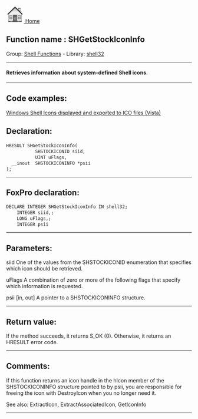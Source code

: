[<img src="../../images/home.png"> Home ](https://github.com/VFPX/Win32API)  

## Function name : SHGetStockIconInfo
Group: [Shell Functions](../../functions_group.md#Shell_Functions)  -  Library: [shell32](../../Libraries.md#shell32)  
***  


#### Retrieves information about system-defined Shell icons.
***  


## Code examples:
[Windows Shell Icons displayed and exported to ICO files (Vista)](../../samples/sample_575.md)  

## Declaration:
```foxpro  
HRESULT SHGetStockIconInfo(
           SHSTOCKICONID siid,
           UINT uFlags,
  __inout  SHSTOCKICONINFO *psii
);  
```  
***  


## FoxPro declaration:
```foxpro  
DECLARE INTEGER SHGetStockIconInfo IN shell32;
	INTEGER siid,;
	LONG uFlags,;
	INTEGER psii  
```  
***  


## Parameters:
siid
One of the values from the SHSTOCKICONID enumeration that specifies which icon should be retrieved.

uFlags
A combination of zero or more of the following flags that specify which information is requested.

psii [in, out]
A pointer to a SHSTOCKICONINFO structure.  
***  


## Return value:
If the method succeeds, it returns S_OK (0). Otherwise, it returns an HRESULT error code.  
***  


## Comments:
If this function returns an icon handle in the hIcon member of the SHSTOCKICONINFO structure pointed to by psii, you are responsible for freeing the icon with DestroyIcon when you no longer need it.  
  
See also: ExtractIcon, ExtractAssociatedIcon, GetIconInfo   
  
***  

